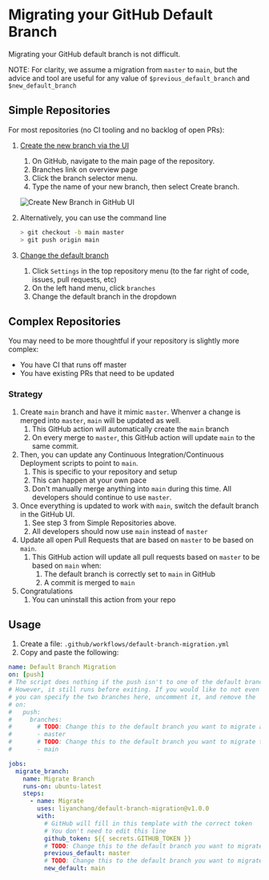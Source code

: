 # Migrating your GitHub Default Branch

Migrating your GitHub default branch is not difficult.

NOTE: For clarity, we assume a migration from `master` to `main`, but the advice and tool are useful for any value of `$previous_default_branch` and `$new_default_branch`

## Simple Repositories

For most repositories (no CI tooling and no backlog of open PRs):
1. [Create the new branch via the UI](https://help.github.com/en/github/collaborating-with-issues-and-pull-requests/creating-and-deleting-branches-within-your-repository#creating-a-branch)
	1. On GitHub, navigate to the main page of the repository.
	2. Branches link on overview page
	3. Click the branch selector menu.
	4. Type the name of your new branch, then select Create branch.
	
	![Create New Branch in GitHub UI](https://user-images.githubusercontent.com/328073/84691723-9ad2cd80-af12-11ea-98bb-68dd98bdf55a.png)

1. Alternatively, you can use the command line

	```bash
	> git checkout -b main master
	> git push origin main
	```

1. [Change the default branch](https://help.github.com/en/github/administering-a-repository/setting-the-default-branch)
	1. Click `Settings` in the top repository menu (to the far right of code, issues, pull requests, etc)
	2. On the left hand menu, click `branches`
	3. Change the default branch in the dropdown

## Complex Repositories

You may need to be more thoughtful if your repository is slightly more complex:
- You have CI that runs off master
- You have existing PRs that need to be updated

### Strategy

1. Create `main` branch and have it mimic `master`. Whenver a change is merged into `master`,
`main` will be updated as well.
	1. This GitHub action will automatically create the `main` branch
	2. On every merge to `master`, this GitHub action will update `main` to the same commit.
2. Then, you can update any Continuous Integration/Continuous Deployment scripts to point to `main`.
	1. This is specific to your repository and setup
	2. This can happen at your own pace
	3. Don't manually merge anything into `main` during this time. All developers should continue to use `master`.
3. Once everything is updated to work with `main`, switch the default branch in the GitHub UI.
	1. See step 3 from Simple Repositories above.
	2. All developers should now use `main` instead of `master`
4. Update all open Pull Requests that are based on `master` to be based on `main`.
	1. This GitHub action will update all pull requests based on `master` to be based on `main` when:
		1. The default branch is correctly set to `main` in GitHub
		2. A commit is merged to `main`
5. Congratulations
	1. You can uninstall this action from your repo
	
## Usage
1. Create a file: `.github/workflows/default-branch-migration.yml`
2. Copy and paste the following:

```yaml
name: Default Branch Migration
on: [push]
# The script does nothing if the push isn't to one of the default branches
# However, it still runs before exiting. If you would like to not even start it,
# you can specify the two branches here, uncomment it, and remove the `on: [push]`
# on:
#   push:
#     branches:
#       # TODO: Change this to the default branch you want to migrate away from
#       - master
#       # TODO: Change this to the default branch you want to migrate to
#       - main

jobs:
  migrate_branch:
    name: Migrate Branch
    runs-on: ubuntu-latest
    steps:
      - name: Migrate
        uses: liyanchang/default-branch-migration@v1.0.0
        with:
          # GitHub will fill in this template with the correct token
          # You don't need to edit this line
          github_token: ${{ secrets.GITHUB_TOKEN }}
          # TODO: Change this to the default branch you want to migrate away from
          previous_default: master
          # TODO: Change this to the default branch you want to migrate away to
          new_default: main
```
